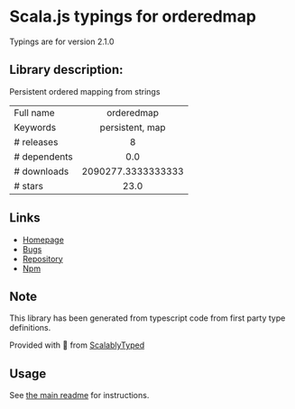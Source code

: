 
# Scala.js typings for orderedmap

Typings are for version 2.1.0

## Library description:
Persistent ordered mapping from strings

|                    |                 |
| ------------------ | :-------------: |
| Full name          | orderedmap |
| Keywords           | persistent, map |
| # releases         | 8 |
| # dependents       | 0.0 |
| # downloads        | 2090277.3333333333 |
| # stars            | 23.0 |

## Links
- [Homepage](https://github.com/marijnh/orderedmap#readme)
- [Bugs](https://github.com/marijnh/orderedmap/issues)
- [Repository](https://github.com/marijnh/orderedmap)
- [Npm](https://www.npmjs.com/package/orderedmap)
    


## Note
This library has been generated from typescript code from first party type definitions.

Provided with :purple_heart: from [ScalablyTyped](https://github.com/oyvindberg/ScalablyTyped)

## Usage
See [the main readme](../../readme.md) for instructions.


